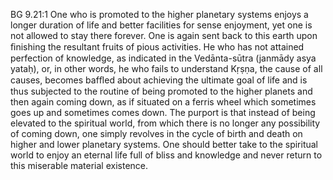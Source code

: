 BG 9.21:1	One who is promoted to the higher planetary systems enjoys a longer duration of life and better facilities for sense enjoyment, yet one is not allowed to stay there forever. One is again sent back to this earth upon ﬁnishing the resultant fruits of pious activities. He who has not attained perfection of knowledge, as indicated in the Vedānta-sūtra (janmādy asya yataḥ), or, in other words, he who fails to understand Kṛṣṇa, the cause of all causes, becomes bafﬂed about achieving the ultimate goal of life and is thus subjected to the routine of being promoted to the higher planets and then again coming down, as if situated on a ferris wheel which sometimes goes up and sometimes comes down. The purport is that instead of being elevated to the spiritual world, from which there is no longer any possibility of coming down, one simply revolves in the cycle of birth and death on higher and lower planetary systems. One should better take to the spiritual world to enjoy an eternal life full of bliss and knowledge and never return to this miserable material existence.